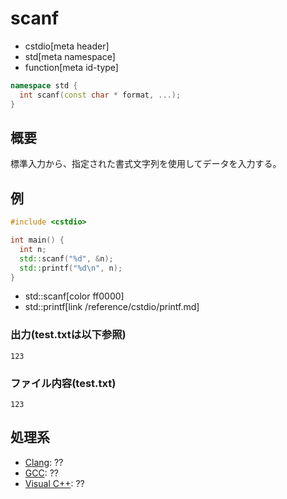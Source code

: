 # scanf
* cstdio[meta header]
* std[meta namespace]
* function[meta id-type]

```cpp
namespace std {
  int scanf(const char * format, ...);
}
```

## 概要
標準入力から、指定された書式文字列を使用してデータを入力する。

## 例
```cpp example
#include <cstdio>

int main() {
  int n;
  std::scanf("%d", &n);
  std::printf("%d\n", n);
}
```
* std::scanf[color ff0000]
* std::printf[link /reference/cstdio/printf.md]
### 出力(test.txtは以下参照)
```
123
```

### ファイル内容(test.txt)
```
123
```

## 処理系
- [Clang](/implementation.md#clang): ??
- [GCC](/implementation.md#gcc): ??
- [Visual C++](/implementation.md#visual_cpp): ??
